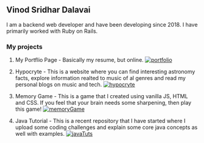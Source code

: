 ## Vinod Sridhar Dalavai

I am a backend web developer and have been developing since 2018. I have primarily worked with Ruby on Rails.

### My projects
1. My Portflio Page - Basically my resume, but online.
  [![portfolio](https://user-images.githubusercontent.com/26185142/116791150-0d6e7c80-aad6-11eb-89e8-44dc98d3976d.png)](http://vinoddalavai.xyz)
  
2. Hypocryte - This is a website where you can find interesting astronomy facts, explore information realted to music of al genres and read my personal blogs on music and tech.
[![hypocryte](https://user-images.githubusercontent.com/26185142/116791382-7dc9cd80-aad7-11eb-8a12-982632632c34.png)](https://www.hypocryte.monster)

3. Memory Game - This is a game that I created using vanilla JS, HTML and CSS. If you feel that your brain needs some sharpening, then play this game!
[![memoryGame](https://user-images.githubusercontent.com/26185142/116791456-28da8700-aad8-11eb-9e21-c70c55a0b8dc.png)](https://shielded-bastion-33293.herokuapp.com/)

4. Java Tutorial - This is a recent repository that I have started where I upload some coding challenges and explain some core java concepts as well with examples.
[![javaTuts](https://user-images.githubusercontent.com/26185142/116791526-aa321980-aad8-11eb-925a-af0bb47711c3.png)](https://github.com/dsvinod90/java_tuts)
